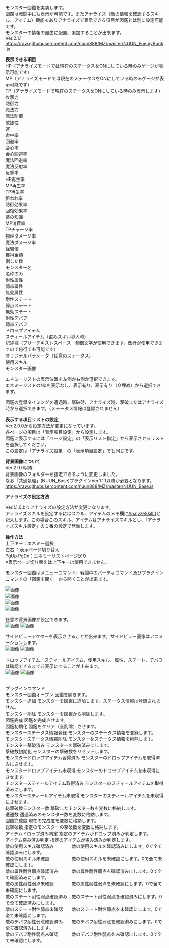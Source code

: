 モンスター図鑑を実装します。<br>
図鑑は戦闘中にも表示が可能です。またアナライズ（敵の情報を確認するスキル、アイテム）機能もありアナライズで表示できる項目が図鑑とは別に設定可能です。<br>
モンスターの情報の自由に配置、追加することが出来ます。<br>
Ver.2.1.1<br>
https://raw.githubusercontent.com/nuun888/MZ/master/NUUN_EnemyBook.js<br>

<B>表示できる項目</B><br>
HP（アナライズモードでは現在のステータスをONにしている時のみゲージが表示可能です）<br>
MP（アナライズモードでは現在のステータスをONにしている時のみゲージが表示可能です）<br>
TP（アナライズモードで現在のステータスをONにしている時のみ表示します）<br>
攻撃力<br>
防御力<br>
魔法力<br>
魔法防御<br>
敏捷性<br>
運<br>
命中率<br>
回避率<br>
会心率<br>
会心回避率<br>
魔法回避率<br>
魔法反射率<br>
反撃率<br>
HP再生率<br>
MP再生率<br>
TP再生率<br>
狙われ率<br>
防御効果率<br>
回復効果率<br>
薬の知識<br>
MP消費率<br>
TPチャージ率<br>
物理ダメージ率<br>
魔法ダメージ率<br>
経験値<br>
獲得金額<br>
倒した数<br>
モンスター名<br>
名称のみ<br>
耐性属性<br>
弱点属性<br>
無効属性<br>
耐性ステート<br>
弱点ステート<br>
無効ステート<br>
耐性デバフ<br>
弱点デバフ<br>
ドロップアイテム<br>
スティールアイテム（盗みスキル導入時）<br>
記述欄（フリーテキストスペース　制御文字が使用できます。改行が使用できますので何行でも可能です）<br>
オリジナルパラメータ（任意のステータス）<br>
使用スキル<br>
モンスター画像<br>

エネミーリストの表示位置を左側か右側か選択できます。<br>
エネミーリストのNoを表示なし、表示有り、表示有り（０埋め）から選択できます。<br>

図鑑の登録タイミングを遭遇時、撃破時、アナライズ時、撃破またはアナライズ時から選択できます。（ステータス情報は登録されません）<br>

<B>表示する項目リストの設定</B><br>
Ver.2.0.0から設定方法が変更になっています。<br>
各ページの項目は「表示項目設定」から設定します。<br>
図鑑に表示するには「ページ設定」の「表示リスト指定」から表示させるリストを選択してください。<br>
この設定は「アナライズ設定」の「表示項目設定」でも同じです。<br>

<B>背景画像について</B><br>
Ver.2.0.0以降<br>
背景画像のフォルダーを指定できるように変更しました。<br>
なお「共通処理」(NUUN_Base)プラグインVer.1.1.1以降が必要となります。<br>
https://raw.githubusercontent.com/nuun888/MZ/master/NUUN_Base.js

<B>アナライズの設定方法</B><br>

Ver.1.1.0よりアナライズの設定方法が変更になります。<br>
アナライズスキルを設定するにはスキル、アイテムのメモ欄に<AnalyzeSkill:1>と記入します。この場合このスキル、アイテムはアナライズスキルとし、「アナライズスキル設定」の１番の設定で発動します。<br>

<B>操作方法</B><br>
上下キー：エネミー選択<br>
左右 ：表示ページ切り替え<br>
PgUp PgDn：エネミーリストページ送り<br>
※表示ページ切り替えは上下キーは使用できません。<br>

モンスター図鑑はメニューコマンド、戦闘中のパーティコマンド及びプラグインコマンドの「図鑑を開く」から開くことが出来ます。<br>

![画像](img/EnemyBook1.png)<br>
![画像](img/EnemyBook2.png)<br>
![画像](img/EnemyBook3.png)<br>
![画像](img/EnemyBook4.png)<br>

任意の背景画像が設定できます。<br>
![画像](img/EnemyBook8.png)
![画像](img/EnemyBook12.png)

サイドビューアクターを表示させることが出来ます。サイドビュー画像はアニメーションします。<br>
![画像](img/EnemyBook10.png)
![画像](img/EnemyBook11.png)

ドロップアイテム、スティールアイテム、使用スキル、属性、ステート、デバフは確認できるまで非表示にすることが出来ます。<br>
![画像](img/EnemyBook19.png)
![画像](img/EnemyBook20.png)<br>

<br>プラグインコマンド</B><br>
モンスター図鑑オープン       図鑑を開きます。<br>
モンスター追加              モンスターを図鑑に追加します。ステータス情報は登録されません。<br>
モンスター削除              モンスターを図鑑から削除します。<br>
図鑑完成                    図鑑を完成させます。<br>
図鑑初期化                  図鑑をクリア（全削除）させます。<br>
モンスターステータス情報登録  モンスターのステータス情報を登録します。<br>
モンスターステータス情報削除  モンスターをステータス情報を削除します。<br>
モンスター撃破済み           モンスターを撃破済みにします。<br>
撃破数初期化                 モンスターの撃破数をリセットします。<br>
モンスタードロップアイテム習得済み   モンスターのドロップアイテムを取得済みにさせます。<br>
モンスタードロップアイテム未収得     モンスターのドロップアイテムを未収得にさせます。<br>
モンスタースティールアイテム取得済み モンスターのスティールアイテムを取得済みにします。<br>
モンスタースティールアイテム未取得   モンスターのスティールアイテムを未収得にさせます。<br>
総撃破数モンスター数          撃破したモンスター数を変数に格納します。<br>
遭遇数                      遭遇済みのモンスター数を変数に格納します。<br>
図鑑完成度                   現在の完成度を変数に格納します。<br>
総撃破数                    指定のモンスターの撃破数を変数に格納します。<br>
アイテムドロップ済み判定      指定のアイテムがドロップ済みか判定します。<br>
アイテム盗み済み判定         指定のアイテムが盗み済みか判定します。<br>
敵の使用スキル確認済み　　　　敵の使用スキルを確認済みにします。0で全て確認済みにします。<br>
敵の使用スキル未確認　　　　　敵の使用スキルを未確認にします。0で全て未確認にします。<br>
敵の属性耐性弱点確認済み　　　敵の属性耐性弱点を確認済みにします。0で全て確認済みにします。<br>
敵の属性耐性弱点未確認　　　　敵の属性耐性弱点を未確認にします。0で全て未確認にします。<br>
敵のステート耐性弱点確認済み　敵のステート耐性弱点を確認済みにします。0で全て確認済みにします。<br>
敵のステート耐性弱点未確認　　敵のステート耐性弱点を未確認にします。0で全て未確認にします。<br>
敵のデバフ耐性弱点確認済み　　敵のデバフ耐性弱点を確認済みにします。0で全て確認済みにします。<br>
敵のデバフ耐性弱点未確認　　　敵のデバフ耐性弱点を未確認にします。0で全て未確認にします。<br>
